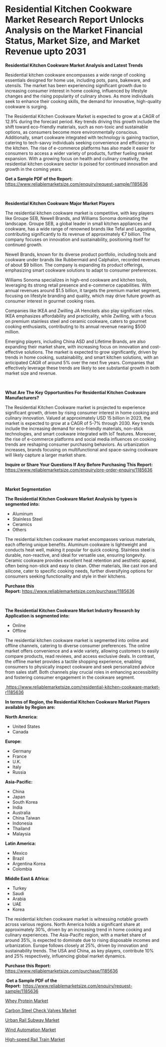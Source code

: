 <p><h1>Residential Kitchen Cookware Market Research Report Unlocks Analysis on the Market Financial Status, Market Size, and Market Revenue upto 2031</h1></p><p><strong>Residential Kitchen Cookware Market Analysis and Latest Trends</strong></p>
<p><p>Residential kitchen cookware encompasses a wide range of cooking essentials designed for home use, including pots, pans, bakeware, and utensils. The market has been experiencing significant growth due to increasing consumer interest in home cooking, influenced by lifestyle changes and the rising popularity of culinary shows. As more individuals seek to enhance their cooking skills, the demand for innovative, high-quality cookware is surging.</p><p>The Residential Kitchen Cookware Market is expected to grow at a CAGR of 12.9% during the forecast period. Key trends driving this growth include the shift toward eco-friendly materials, such as non-toxic and sustainable options, as consumers become more environmentally conscious. Additionally, smart cookware integrated with technology is gaining traction, catering to tech-savvy individuals seeking convenience and efficiency in the kitchen. The rise of e-commerce platforms has also made it easier for consumers to access a wider variety of products, further fueling market expansion. With a growing focus on health and culinary creativity, the residential kitchen cookware sector is poised for continued innovation and growth in the coming years.</p></p>
<p><strong>Get a Sample PDF of the Report:&nbsp;</strong> <a href="https://www.reliablemarketsize.com/enquiry/request-sample/1185636?utm_campaign=1464&utm_medium=2&utm_source=Github&utm_content=ia&utm_term=22102024&utm_id=residential-kitchen-cookware">https://www.reliablemarketsize.com/enquiry/request-sample/1185636</a></p>
<p>&nbsp;</p>
<p><strong>Residential Kitchen Cookware Major Market Players</strong></p>
<p><p>The residential kitchen cookware market is competitive, with key players like Groupe SEB, Newell Brands, and Williams Sonoma dominating the landscape. Groupe SEB, a global leader in small kitchen appliances and cookware, has a wide range of renowned brands like Tefal and Lagostina, contributing significantly to its revenue of approximately €7 billion. The company focuses on innovation and sustainability, positioning itself for continued growth.</p><p>Newell Brands, known for its diverse product portfolio, including tools and cookware under brands like Rubbermaid and Calphalon, recorded revenues of about $9 billion. The company is expanding its product offerings, emphasizing smart cookware solutions to adapt to consumer preferences.</p><p>Williams Sonoma specializes in high-end cookware and kitchen tools, leveraging its strong retail presence and e-commerce capabilities. With annual revenues around $1.5 billion, it targets the premium market segment, focusing on lifestyle branding and quality, which may drive future growth as consumer interest in gourmet cooking rises.</p><p>Companies like IKEA and Zwilling JA Henckels also play significant roles. IKEA emphasizes affordability and practicality, while Zwilling, with a focus on premium stainless steel and ceramic cookware, caters to gourmet cooking enthusiasts, contributing to its annual revenue nearing $500 million.</p><p>Emerging players, including China ASD and Lifetime Brands, are also expanding their market share, with increasing focus on innovation and cost-effective solutions. The market is expected to grow significantly, driven by trends in home cooking, sustainability, and smart kitchen solutions, with an anticipated CAGR of around 5% over the next five years. Companies that effectively leverage these trends are likely to see substantial growth in both market size and revenue.</p></p>
<p>&nbsp;</p>
<p><strong>What Are The Key Opportunities For Residential Kitchen Cookware Manufacturers?</strong></p>
<p><p>The Residential Kitchen Cookware market is projected to experience significant growth, driven by rising consumer interest in home cooking and culinary innovation. Valued at approximately USD 15 billion in 2023, the market is expected to grow at a CAGR of 5-7% through 2030. Key trends include the increasing demand for eco-friendly materials, non-stick technologies, and smart cookware integrated with IoT features. Moreover, the rise of e-commerce platforms and social media influences on cooking trends are reshaping consumer purchasing behaviors. As urbanization increases, brands focusing on multifunctional and space-saving cookware will likely capture a larger market share.</p></p>
<p><strong>Inquire or Share Your Questions If Any Before Purchasing This Report:</strong> <a href="https://www.reliablemarketsize.com/enquiry/pre-order-enquiry/1185636?utm_campaign=1464&utm_medium=2&utm_source=Github&utm_content=ia&utm_term=22102024&utm_id=residential-kitchen-cookware">https://www.reliablemarketsize.com/enquiry/pre-order-enquiry/1185636</a></p>
<p>&nbsp;</p>
<p><strong>Market Segmentation</strong></p>
<p><strong>The Residential Kitchen Cookware Market Analysis by types is segmented into:</strong></p>
<p><ul><li>Aluminum</li><li>Stainless Steel</li><li>Ceramics</li><li>Others</li></ul></p>
<p><p>The residential kitchen cookware market encompasses various materials, each offering unique benefits. Aluminum cookware is lightweight and conducts heat well, making it popular for quick cooking. Stainless steel is durable, non-reactive, and ideal for versatile use, ensuring longevity. Ceramic cookware provides excellent heat retention and aesthetic appeal, often being non-stick and easy to clean. Other materials, like cast iron and silicone, cater to specific cooking needs, further diversifying options for consumers seeking functionality and style in their kitchens.</p></p>
<p><strong>Purchase this Report:&nbsp;</strong><a href="https://www.reliablemarketsize.com/purchase/1185636?utm_campaign=1464&utm_medium=2&utm_source=Github&utm_content=ia&utm_term=22102024&utm_id=residential-kitchen-cookware">https://www.reliablemarketsize.com/purchase/1185636</a></p>
<p>&nbsp;</p>
<p><strong>The Residential Kitchen Cookware Market Industry Research by Application is segmented into:</strong></p>
<p><ul><li>Online</li><li>Offline</li></ul></p>
<p><p>The residential kitchen cookware market is segmented into online and offline channels, catering to diverse consumer preferences. The online market offers convenience and a wide variety, allowing customers to easily compare products, read reviews, and access exclusive deals. In contrast, the offline market provides a tactile shopping experience, enabling consumers to physically inspect cookware and seek personalized advice from sales staff. Both channels play crucial roles in enhancing accessibility and fostering consumer engagement in the cookware segment.</p></p>
<p><a href="https://www.reliablemarketsize.com/residential-kitchen-cookware-market-r1185636?utm_campaign=1464&utm_medium=2&utm_source=Github&utm_content=ia&utm_term=22102024&utm_id=residential-kitchen-cookware">&nbsp;https://www.reliablemarketsize.com/residential-kitchen-cookware-market-r1185636</a></p>
<p><strong>In terms of Region, the Residential Kitchen Cookware Market Players available by Region are:</strong></p>
<p>
    <p> <strong> North America: </strong>
        <ul>
            <li>United States</li>
            <li>Canada</li>
        </ul>
        </p> 
    <p> <strong> Europe: </strong>
        <ul>
            <li>Germany</li>
            <li>France</li>
            <li>U.K.</li>
            <li>Italy</li>
            <li>Russia</li>
        </ul>
        </p> 
    <p> <strong> Asia-Pacific: </strong>
        <ul>
            <li>China</li>
            <li>Japan</li>
            <li>South Korea</li>
            <li>India</li>
            <li>Australia</li>
            <li>China Taiwan</li>
            <li>Indonesia</li>
            <li>Thailand</li>
            <li>Malaysia</li>
        </ul>
        </p> 
    <p> <strong> Latin America: </strong>
        <ul>
            <li>Mexico</li>
            <li>Brazil</li>
            <li>Argentina Korea</li>
            <li>Colombia</li>
        </ul>
        </p> 
    <p> <strong> Middle East & Africa: </strong>
        <ul>
            <li>Turkey</li>
            <li>Saudi</li>
            <li>Arabia</li>
            <li>UAE</li>
            <li>Korea</li>
        </ul>
    </p>
    </p>
<p><p>The residential kitchen cookware market is witnessing notable growth across various regions. North America holds a significant share at approximately 30%, driven by an increasing trend in home cooking and culinary experiences. The Asia-Pacific region, with a market share of around 35%, is expected to dominate due to rising disposable incomes and urbanization. Europe follows closely at 25%, driven by innovation and sustainability trends. The USA and China, as key players, contribute 10% and 25% respectively, influencing global market dynamics.</p></p>
<p><strong>Purchase this Report: </strong><a href="https://www.reliablemarketsize.com/purchase/1185636?utm_campaign=1464&utm_medium=2&utm_source=Github&utm_content=ia&utm_term=22102024&utm_id=residential-kitchen-cookware">https://www.reliablemarketsize.com/purchase/1185636</a></p>
<p>&nbsp;<strong>Get a Sample PDF of the Report:&nbsp;&nbsp;</strong><a href="https://www.reliablemarketsize.com/enquiry/request-sample/1185636?utm_campaign=1464&utm_medium=2&utm_source=Github&utm_content=ia&utm_term=22102024&utm_id=residential-kitchen-cookware">https://www.reliablemarketsize.com/enquiry/request-sample/1185636</a></p>
<p><strong></strong></p>
<p><p><a href="https://www.linkedin.com/pulse/whey-protein-market-industry-landscape-growth-trajectories-global-qwlfe?utm_campaign=1464&utm_medium=2&utm_source=Github&utm_content=ia&utm_term=22102024&utm_id=residential-kitchen-cookware">Whey Protein Market</a></p><p><a href="https://issuu.com/reportprime-2/docs/carbon-steel-check-valves-market-si_f13a8966917004?utm_campaign=1464&utm_medium=2&utm_source=Github&utm_content=ia&utm_term=22102024&utm_id=residential-kitchen-cookware">Carbon Steel Check Valves Market</a></p><p><a href="https://github.com/deshawnj39lau/Market-Research-Report-List-1/blob/main/urban-rail-subway-market.md?utm_campaign=1464&utm_medium=2&utm_source=Github&utm_content=ia&utm_term=22102024&utm_id=residential-kitchen-cookware">Urban Rail Subway Market</a></p><p><a href="https://www.linkedin.com/pulse/wind-automation-industry-insights-report-analyzing-market-trends-jvmoe?utm_campaign=1464&utm_medium=2&utm_source=Github&utm_content=ia&utm_term=22102024&utm_id=residential-kitchen-cookware">Wind Automation Market</a></p><p><a href="https://github.com/b9uxfeyen/Market-Research-Report-List-1/blob/main/high-speed-rail-train-market.md?utm_campaign=1464&utm_medium=2&utm_source=Github&utm_content=ia&utm_term=22102024&utm_id=residential-kitchen-cookware">High-speed Rail Train Market</a></p></p>